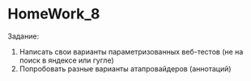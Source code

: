 # HomeWork_8

Задание:

1. Написать свои варианты параметризованных веб-тестов (не на поиск в яндексе или гугле)
2. Попробовать разные варианты атапровайдеров (аннотаций)
